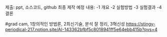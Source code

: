 제출: ppt, 소스코드, github
최종 제작 예정 내용: 
-1 개요
-2 실험방법
-3 실험결과
-4 결론


#grad cam, 1창의적인 방법론, 2최신기술, 분석 잘 정리, 3혁신성
https://stingy-periodical-217.notion.site/AI-143362bfbf5c8018941ff5e64ebb415b?pvs=4
